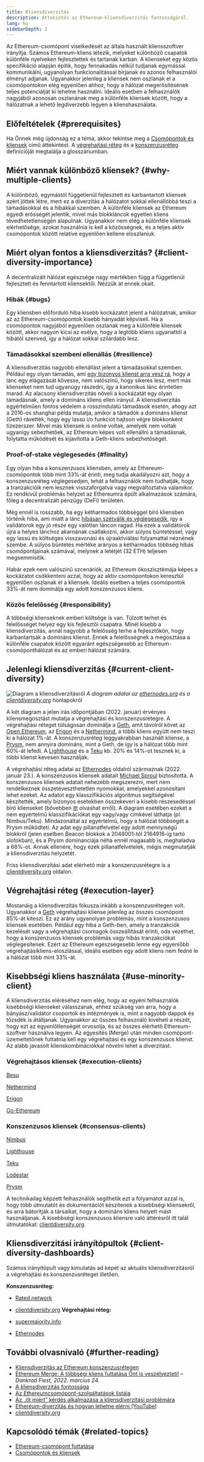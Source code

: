 ```yaml
---
title: Kliensdiverzitás
description: Áttekintés az Ethereum-kliensdiverzitás fontosságáról.
lang: hu
sidebarDepth: 2
---
```


Az Ethereum-csomópont viselkedését az általa használt kliensszoftver irányítja. Számos Ethereum-kliens létezik, melyeket különböző csapatok különféle nyelveken fejlesztettek és tartanak karban. A klienseket egy közös specifikáció alapján építik, hogy fennakadás nélkül tudjanak egymással kommunikálni, ugyanolyan funkcionalitással bírjanak és azonos felhasználói élményt adjanak. Ugyanakkor jelenleg a kliensek nem oszlanak el a csomópontokon elég egyenlően ahhoz, hogy a hálózat megerősítésének teljes potenciálját ki lehetne használni. Ideális esetben a felhasználók nagyjából azonosan oszlanának meg a különféle kliensek között, hogy a hálózatnak a lehető legdiverzebb legyen a klienshasználata.

## Előfeltételek {#prerequisites}

Ha Önnek még újdonság ez a téma, akkor tekintse meg a [Csomópontok és kliensek](/developers/docs/nodes-and-clients/) című áttekintést. A [végrehajtási réteg](/glossary/#execution-layer) és a [konszenzusréteg](/glossary/#consensus-layer) definícióját megtalálja a glosszáriumban.

## Miért vannak különböző kliensek? {#why-multiple-clients}

A különböző, egymástól függetlenül fejlesztett és karbantartott kliensek azért jöttek létre, mert ez a diverzitás a hálózatot sokkal ellenállóbbá teszi a támadásokkal és a hibákkal szemben. A különféle kliensek az Ethereum egyedi erősségét jelentik, mivel más blokkláncok egyetlen kliens tévedhetetlenségén alapulnak. Ugyanakkor nem elég a különféle kliensek elérhetősége, azokat használnia is kell a közösségnek, és a teljes aktív csomópontok között relatíve egyenlően kellene eloszlaniuk.

## Miért olyan fontos a kliensdiverzitás? {#client-diversity-importance}

A decentralizált hálózat egészsége nagy mértékben függ a függetlenül fejlesztett és fenntartott kliensektől. Nézzük át ennek okait.

### Hibák {#bugs}

Egy kliensben előforduló hiba kisebb kockázatot jelent a hálózatnak, amikor az az Ethereum-csomópontok kisebb hányadát képviseli. Ha a csomópontok nagyjából egyenlően oszlanak meg a különféle kliensek között, akkor nagyon kicsi az esélye, hogy a legtöbb kliens ugyanattól a hibától szenved, így a hálózat sokkal szilárdabb lesz.

### Támadásokkal szembeni ellenállás {#resilience}

A kliensdiverzitás nagyobb ellenállást jelent a támadásokkal szemben. Például egy olyan támadás, ami [egy bizonyos klienst arra vesz rá](https://twitter.com/vdWijden/status/1437712249926393858), hogy a lánc egy elágazását kövesse, nem valószínű, hogy sikeres lesz, mert más klienseket nem tud ugyanúgy rászedni, így a kanonikus lánc érintetlen marad. Az alacsony kliensdiverzitás növeli a kockázatát egy olyan támadásnak, amely a domináns kliens ellen irányul. A kliensdiverzitás egyértelműen fontos védelem a rosszindulatú támadások esetén, ahogy azt a 2016-os shanghai példa mutatja, amikor a támadók a domináns klienst (Geth) rávették, hogy egy lassú i/o funkciót hajtson végre blokkonként tízezerszer. Mivel más kliensek is online voltak, amelyek nem voltak ugyanígy sebezhetőek, az Ethereum képes volt ellenállni a támadásnak, folytatta működését és kijavította a Geth-kliens sebezhetőségét.

### Proof-of-stake véglegesedés {#finality}

Egy olyan hiba a konszenzusos kliensben, amely az Ethereum-csomópontok több mint 33%-át érinti, meg tudja akadályozni azt, hogy a konszenzusréteg véglegesedjen, tehát a felhasználók nem tudhatják, hogy a tranzakcióik nem lesznek visszaforgatva vagy megváltoztatva valamikor. Ez rendkívül problémás helyzet az Ethereumra épült alkalmazások számára, főleg a decentralizált pénzügy (DeFi) területén.

<Emoji text="🚨" className="me-4" /> Még ennél is rosszabb, ha egy kétharmados többséggel bíró kliensben történik hiba, ami miatt a lánc <a href="https://www.symphonious.net/2021/09/23/what-happens-if-beacon-chain-consensus-fails/" target="_blank">hibásan szétválik és véglegesedik</a>, így a validátorok egy jó része egy valótlan láncon ragad. Ha ezek a validátorok újra a helyes lánchoz akarnának csatlakozni, akkor súlyos büntetéssel, vagy egy lassú és költséges visszavonási és újraaktviálási folyamattal néznének szembe. A súlyos büntetés mértéke arányos a kétharmados többség hibás csomópontjainak számával, melynek a letétjét (32 ETH) teljesen megsemmisítik.

Habár ezek nem valószínű szcenáriók, az Ethereum ökoszisztémája képes a kockázatot csökkenteni azzal, hogy az aktív csomópontokon keresztül egyenlően oszlanak el a kliensek. Ideális esetben a teljes csomópontok 33%-át nem dominálja egy adott konszenzusos kliens.

### Közös felelősség {#responsibility}

A többségi klienseknek emberi költsége is van. Túlzott terhet és felelősséget helyez egy kis fejlesztői csapatra. Minél kisebb a kliensdiverzitás, annál nagyobb a felelősség terhe a fejlesztőkön, hogy karbantartsák a domináns klienst. Ennek a felelősségnek a megosztása a különféle csapatok között egyaránt egészségesebb az Ethereum-csomóponthálózat és az emberi hálózat számára.

## Jelenlegi kliensdiverzitás {#current-client-diversity}

![Diagram a kliensdiverzitásról](./client-diversity.png) _A diagram adatai az [ethernodes.org](https://ethernodes.org) és a [clientdiversity.org](https://clientdiversity.org/)_ honlapokról

A két diagram a jelen írás időpontjában (2022. január) érvényes kliensmegoszlást mutatja a végrehajtási és konszenzusrétegre. A végrehajtási réteget túlságosan dominálja a [Geth](https://geth.ethereum.org/), amit távolról követ az [Open Ethereum](https://openethereum.github.io/), az [Erigon](https://github.com/ledgerwatch/erigon) és a [Nethermind](https://nethermind.io/), a többi kliens együtt nem teszi ki a hálózat 1%-át. A konszenzusréteg leggyakrabban használt kliense, a [Prysm](https://prysmaticlabs.com/#projects), nem annyira domináns, mint a Geth, de így is a hálózat több mint 60%-át lefedi. A [Lighthouse](https://lighthouse.sigmaprime.io/) és a [Teku](https://consensys.net/knowledge-base/ethereum-2/teku/) kb. 20% és 14%-ot tesznek ki, a többi klienst kevesen használják.

A végrehajtási réteg adatai az [Ethernodes](https://ethernodes.org) oldalról származnak (2022. január 23.). A konszenzusos kliensek adatait [Michael Sproul](https://github.com/sigp/blockprint) biztosította. A konszenzusos kliensek adatait nehezebb megszerezni, mert nem rendelkeznek összetéveszthetetlen nyomokkal, amelyekkel azonosítani lehet ezeket. Az adatot egy klasszifikációs algoritmus segítségével készítették, amely bizonyos esetekben összekeveri a kisebb részesedéssel bíró klienseket (bővebben [itt](https://twitter.com/sproulM_/status/1440512518242197516) olvashat erről). A diagram esetében ezeket a nem egyértelmű klasszifikációkat egy vagy/vagy címkével láthatja (pl. Nimbus/Teku). Mindazonáltal az egyértelmű, hogy a hálózat többségét a Prysm működteti. Az adat egy pillanatfelvétel egy adott mennyiségű blokkról (jelen esetben Beacon blokkok a 2048001-tól 2164916-ig tartó slotokban), és a Prysm dominanciája néha ennél magasabb is, meghaladva a 68%-ot. Annak ellenére, hogy ezek pillanatfelvételek, mégis megmutatják a kliensdiverzitás helyzetét.

Friss kliensdiverzitási adat elérhető már a konszenzusrétegre is a [clientdiversity.org](https://clientdiversity.org/) oldalon.

## Végrehajtási réteg {#execution-layer}

Mostanáig a kliensdiverzitás fókusza inkább a konszenzusrétegen volt. Ugyanakkor a [Geth](https://geth.ethereum.org) végrehajtási kliense jelenleg az összes csomópont 85%-át kiteszi. Ez az arány ugyanolyan problémás, mint a konszenzusos kliensek esetében. Például egy hiba a Geth-ben, amely a tranzakciók kezelését vagy a végrehajtási csomagok összeállítását érinti, oda vezethet, hogy a konszenzusos kliensek problémás vagy hibás tranzakciókat véglegesítenek. Ezért az Ethereum egészségesebb lenne egy egyenlőbb végrehajtásikliens-eloszlással, ideális esetben egy adott kliens nem fedné le a hálózat több mint 33%-át.

## Kisebbségi kliens használata {#use-minority-client}

A kliensdiverzitás eléréséhez nem elég, hogy az egyéni felhasználók kisebbségi klienseket válasszanak, ehhez szükség van arra, hogy a bányász/validátor csoportok és intézmények is, mint a nagyobb dappok és tőzsdék is átálljanak. Ugyanakkor az összes felhasználó kiveheti a részét, hogy ezt az egyenlőtlenséget orvosolja, és az összes elérhető Ethereum-szoftver használva legyen. Az egyesítés (Merge) után minden csomópont-üzemeltetőnek futtatnia kell egy végrehajtási és egy konszenzusos klienst. Az alább javasolt klienskombinációkkal növelni lehet a diverzitást.

### Végrehajtásos kliensek {#execution-clients}

[Besu](https://www.hyperledger.org/use/besu)

[Nethermind](https://downloads.nethermind.io/)

[Erigon](https://github.com/ledgerwatch/erigon)

[Go-Ethereum](https://geth.ethereum.org/)

### Konszenzusos kliensek {#consensus-clients}

[Nimbus](https://nimbus.team/)

[Lighthouse](https://github.com/sigp/lighthouse)

[Teku](https://consensys.net/knowledge-base/ethereum-2/teku/)

[Lodestar](https://github.com/ChainSafe/lodestar)

[Prysm](https://docs.prylabs.network/docs/getting-started)

A technikailag képzett felhasználók segíthetik ezt a folyamatot azzal is, hogy több útmutatót és dokumentációt készítenek a kisebbségi kliensekről, és arra bátorítják a társaikat, hogy a domináns kliens helyett mást használjanak. A kisebbségi konszenzusos kliensre való áttérésről itt talál útmutatókat: [clientdiversity.org](https://clientdiversity.org/).

## Kliensdiverzitási irányítópultok {#client-diversity-dashboards}

Számos irányítópult vagy kimutatás ad képet az aktuális kliensdiverzitásról a végrehajtási és konszenzusréteget illetően.

**Konszenzusréteg:**

- [Rated.network](https://www.rated.network/)
- [clientdiversity.org](https://clientdiversity.org/) **Végrehajtási réteg:**

- [supermajority.info](https://supermajority.info//)
- [Ethernodes](https://ethernodes.org/)

## További olvasnivaló {#further-reading}

- [Kliensdiverzitás az Ethereum konszenzusrétegen](https://mirror.xyz/jmcook.eth/S7ONEka_0RgtKTZ3-dakPmAHQNPvuj15nh0YGKPFriA)
- [Ethereum Merge: A többségi kliens futtatása Önt is veszélyezteti!](https://dankradfeist.de/ethereum/2022/03/24/run-the-majority-client-at-your-own-peril.html) – _Dankrad Fiest, 2022. március 24._
- [A kliensdiverzitás fontossága](https://our.status.im/the-importance-of-client-diversity/)
- [Az Ethereumcsomópont-szolgáltatások listája](https://ethereumnodes.com/)
- [Az „öt miért” kérdés alkalmazása a kliensdiverzitási problémára](https://notes.ethereum.org/@afhGjrKfTKmksTOtqhB9RQ/BJGj7uh08)
- [Ethereum-diverzitás és hogyan lehetne elérni (YouTube)](https://www.youtube.com/watch?v=1hZgCaiqwfU)
- [clientdiversity.org](https://clientdiversity.org/)

## Kapcsolódó témák {#related-topics}

- [Ethereum-csomópont futtatása](/run-a-node/)
- [Csomópontok és kliensek](/developers/docs/nodes-and-clients/)

